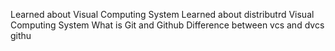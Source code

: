 Learned about Visual Computing System 
Learned about distributrd Visual Computing System 
What is Git and Github Difference between vcs and dvcs githu
